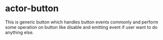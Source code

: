 # actor-button
This is generic button which handles button events commonly and perform some operation on button like disable and emitting event if user want to do anything else.
